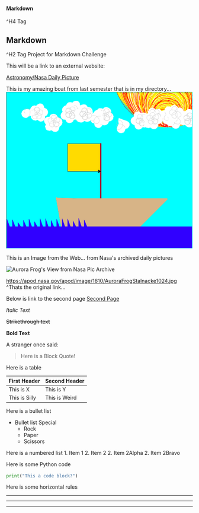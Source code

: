 #### Markdown
^H4 Tag

## Markdown
^H2 Tag
Project for Markdown Challenge

This will be a link to an external website:

[Astronomy/Nasa Daily Picture](https://apod.nasa.gov/apod/)

This is my amazing boat from last semester that is in my directory...
![Last Semester Picture](DayBoat.png)

This is an Image from the Web... from Nasa's archived daily pictures

![Aurora Frog's View from Nasa Pic Archive](https://apod.nasa.gov/apod/image/1810/AuroraFrogStalnacke1024.jpg)

https://apod.nasa.gov/apod/image/1810/AuroraFrogStalnacke1024.jpg
^Thats the original link...

Below is link to the second page
[Second Page](Second.md)

*Italic Text*

~~Strikethrough text~~

**Bold Text**

A stranger once said:
>Here is a Block Quote!

Here is a table

First Header | Second Header
------------ | -------------
This is X| This is Y
This is Silly|This is Weird

Here is a bullet list
* Bullet list Special
    * Rock
    * Paper
    * Scissors

Here is a numbered list
    1. Item 1
    2. Item 2
      2. Item 2Alpha
      2. Item 2Bravo




Here is some Python code
```Python
print("This a code block?")
```

Here is some horizontal rules

***
___
---

